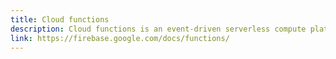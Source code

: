 ```yaml
---
title: Cloud functions
description: Cloud functions is an event-driven serverless compute platform that helps you run code on triggers like database write, auth events, storage uploads, and more. 
link: https://firebase.google.com/docs/functions/
---
```

